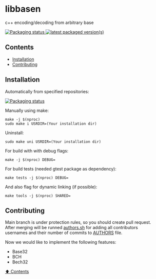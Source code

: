 # libbasen

c++ encoding/decoding from arbitrary base

<a href="https://repology.org/project/libbasen/versions">
    <img src="https://repology.org/badge/tiny-repos/libbasen.svg" alt="Packaging status">
</a>
<a href="https://repology.org/project/libbasen/versions">
    <img src="https://repology.org/badge/latest-versions/libbasen.svg" alt="latest packaged version(s)">
</a>

## Contents

- [Installation](#installation)
- [Contributing](#contributing)

## Installation

Automatically from specified repositories:

[![Packaging status](https://repology.org/badge/vertical-allrepos/libbasen.svg)](https://repology.org/project/libbasen/versions)

Manually using make:
```
make -j $(nproc)
sudo make i USRDIR=(Your installation dir)
```
Uninstall:
```
sudo make uni USRDIR=(Your installation dir)
```
For build with with debug flags:
```
make -j $(nproc) DEBUG=
```
For build tests (needed gtest package as dependency):
```
make tests -j $(nproc) DEBUG=
```
And also flag for dynamic linking (if possible):
```
make tools -j $(nproc) SHARED=
```

## Contributing

Main branch is under protection rules, so you should create pull request. After merging will be runned [authors.sh](https://github.com/vSEK1RO/libbasen/blob/main/authors.sh) for adding all contributors usernames and their number of commits to [AUTHORS](https://github.com/vSEK1RO/libbasen/blob/main/AUTHORS) file.

Now we would like to implement the following features:
- Base32
- BCH
- Bech32

[⬆️ Contents](#contents)
